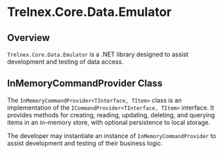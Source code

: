 # Trelnex.Core.Data.Emulator

## Overview

`Trelnex.Core.Data.Emulator` is a .NET library designed to assist development and testing of data access.

## InMemoryCommandProvider Class

The `InMemoryCommandProvider<TInterface, TItem>` class is an implementation of the  `ICommandProvider<TInterface, TItem>` interface. It provides methods for creating, reading, updating, deleting, and querying items in an in-memory store, with optional persistence to local storage.

The developer may instantiate an instance of `InMemoryCommandProvider` to assist development and testing of their business logic.
